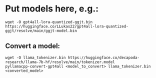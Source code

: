 # Put models here, e.g.:

```
wget -O gpt4all-lora-quantized-ggjt.bin https://huggingface.co/LLukas22/gpt4all-lora-quantized-ggjt/resolve/main/ggjt-model.bin
```

## Convert a model:

```
wget -O llama_tokenizer.bin https://huggingface.co/decapoda-research/llama-7b-hf/resolve/main/tokenizer.model
pyllamacpp-convert-gpt4all <model_to_convert> llama_tokenizer.bin <converted_model>
```
